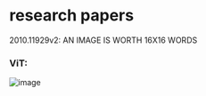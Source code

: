 # research papers

2010.11929v2: AN IMAGE IS WORTH 16X16 WORDS
### ViT:

![image](https://github.com/user-attachments/assets/7c641bfe-50d3-49d7-86e6-70aad97ebaaf)

